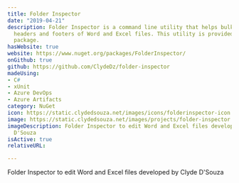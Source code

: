 ```yaml
---
title: Folder Inspector
date: "2019-04-21"
description: Folder Inspector is a command line utility that helps bulk update the
  headers and footers of Word and Excel files. This utility is provided via a NuGet
  package.
hasWebsite: true
website: https://www.nuget.org/packages/FolderInspector/
onGithub: true
github: https://github.com/ClydeDz/folder-inspector
madeUsing:
- C#
- xUnit
- Azure DevOps
- Azure Artifacts
category: NuGet
icon: https://static.clydedsouza.net/images/icons/folderinspector-icon.png
image: https://static.clydedsouza.net/images/projects/folder-inspector.jpg
imageDescription: Folder Inspector to edit Word and Excel files developed by Clyde
  D'Souza
isActive: true
relativeURL: 

---
```

Folder Inspector to edit Word and Excel files developed by Clyde D'Souza

